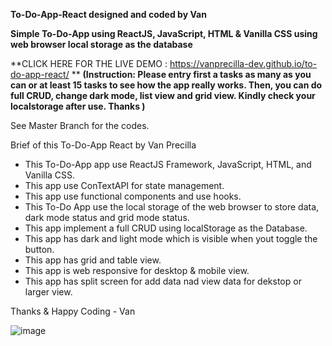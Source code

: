 **To-Do-App-React designed and coded by Van**


**Simple To-Do-App using ReactJS, JavaScript, HTML &amp; Vanilla CSS using web browser local storage as the database**

**CLICK HERE FOR THE LIVE DEMO : https://vanprecilla-dev.github.io/to-do-app-react/ **
**(Instruction: Please entry first a tasks as many as you can or at least 15 tasks to see how the app really works. Then, you can do full CRUD, change dark mode, list view and grid view. Kindly check your localstorage after use. Thanks )**

See Master Branch for the codes.

Brief of this To-Do-App React by Van Precilla

- This To-Do-App app use ReactJS Framework, JavaScript, HTML, and Vanilla CSS.
- This app use ConTextAPI for state management.
- This app use functional components and use hooks.
- This To-Do App use the local storage of the web browser to store data, dark mode status and grid mode status.
- This app implement a full CRUD using localStorage as the Database.
- This app has dark and light mode which is visible when yout toggle the button.
- This app has grid and table view.
- This app is web responsive for desktop & mobile view.
- This app has split screen for add data nad view data for dekstop or larger view.

Thanks & Happy Coding - Van

![image](https://github.com/VanPrecilla-dev/to-do-app-react/assets/130641225/2bebf00a-4aa7-4d52-be44-9e6655d52eb4)
